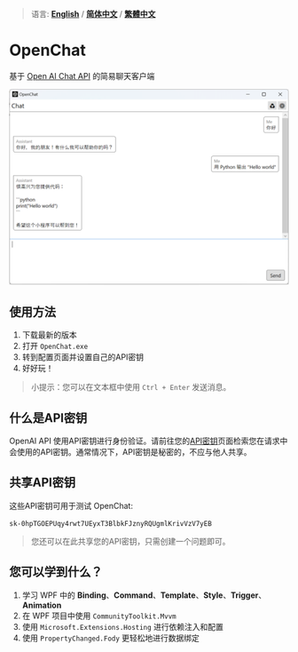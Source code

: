 > 语言: **[English](README.md)** / **[简体中文](README_ZH-HANS.md)** / **[繁體中文](README_ZH-HANT.md)**

# OpenChat

基于 [Open AI Chat API](https://platform.openai.com/docs/guides/chat) 的简易聊天客户端

![预览](assets/preview.png)

## 使用方法

1. 下载最新的版本
2. 打开 `OpenChat.exe`
3. 转到配置页面并设置自己的API密钥
4. 好好玩！

> 小提示：您可以在文本框中使用 `Ctrl + Enter` 发送消息。

## 什么是API密钥

OpenAI API 使用API密钥进行身份验证。请前往您的[API密钥](https://platform.openai.com/account/api-keys)页面检索您在请求中会使用的API密钥。通常情况下，API密钥是秘密的，不应与他人共享。

## 共享API密钥

这些API密钥可用于测试 OpenChat:

```
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
```

> 您还可以在此共享您的API密钥，只需创建一个问题即可。

## 您可以学到什么？

1. 学习 WPF 中的 **Binding**、**Command**、**Template**、**Style**、**Trigger**、**Animation**
2. 在 WPF 项目中使用 `CommunityToolkit.Mvvm`
3. 使用 `Microsoft.Extensions.Hosting` 进行依赖注入和配置
4. 使用 `PropertyChanged.Fody` 更轻松地进行数据绑定
